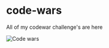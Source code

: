 # code-wars

All of my codewar challenge's are here

![Code wars](https://assets-global.website-files.com/62462834c60df92621c6b5be/626057205c2e23f53af70d01_Codewars%20Open%20Graph.png)
